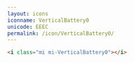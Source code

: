 ```yaml
---
layout: icons
iconname: VerticalBattery0
unicode: EEEC
permalink: /icon/VerticalBattery0/
---
```


``` html
<i class="mi mi-VerticalBattery0"></i>
```
